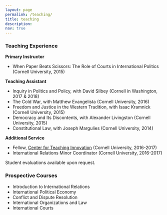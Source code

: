 ```yaml
---
layout: page
permalink: /teaching/
title: teaching
description:
nav: true
---
```


### Teaching Experience

**Primary Instructor**
- When Paper Beats Scissors: The Role of Courts in International Politics (Cornell University, 2015)

**Teaching Assistant**
- Inquiry in Politics and Policy, with David Silbey (Cornell in Washington, 2017 & 2018)
- The Cold War, with Matthew Evangelista (Cornell University, 2016)
- Freedom and Justice in the Western Tradition, with Isaac Kramnick (Cornell University, 2015)
- Democracy and Its Discontents, with Alexander Livingston (Cornell University, 2015)
- Constitutional Law, with Joseph Margulies (Cornell University, 2014)

**Additional Service**
- Fellow, [Center for Teaching Innovation](https://teaching.cornell.edu) (Cornell University, 2016-2017)
- International Relations Minor Coordinator (Cornell University, 2016-2017)

Student evaluations available upon request.

### Prospective Courses

- Introduction to International Relations
- International Political Economy
- Conflict and Dispute Resolution
- International Organizations and Law
- International Courts
